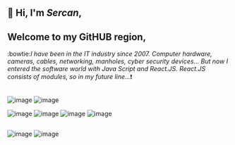 
## 👋 Hi, I'm *Sercan*,
## Welcome to my GitHUB region,


:bowtie:*I have been in the IT industry since 2007.
Computer hardware, cameras, cables, networking, manholes, cyber security devices...
But now I entered the software world with Java Script and React.JS. 
React.JS consists of modules, so in my future line...*:heavy_exclamation_mark:

##


![image](https://user-images.githubusercontent.com/28040647/147855586-737cc498-4b4d-4015-acba-243588122bd7.png)
![image](https://user-images.githubusercontent.com/28040647/147855631-78e7aaa6-dc57-4498-91b9-d8b745d0eda7.png)

![image](https://user-images.githubusercontent.com/28040647/147855607-49e9d069-5c6a-411b-a5e1-e0c0cdd29dd0.png)
![image](https://user-images.githubusercontent.com/28040647/147855614-d2a295aa-9855-4756-a170-d0b36bc851d2.png)
![image](https://user-images.githubusercontent.com/28040647/147855616-eec88df6-2faa-43c7-bb1e-36110df04027.png)
![image](https://user-images.githubusercontent.com/28040647/147855620-aa32304a-c7d0-4e70-b920-aa9a668789ab.png)
##
![image](https://user-images.githubusercontent.com/28040647/147855624-7a537869-ade8-4a74-ba17-5f5c9a5ea61f.png)
![image](https://user-images.githubusercontent.com/28040647/147855627-4f05f1c6-3425-4528-bbc2-797cd9f336f3.png)



